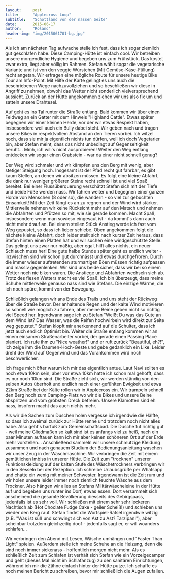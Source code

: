 ```yaml
---
layout:     post
title:      "Applecross Loop"
subtitle:   "Schottland von der nassen Seite"
date:       2015-06-17
author:     "Roland"
header-img: "img/2015061701-bg.jpg"
---
```

Als ich am nächsten Tag aufwache stelle ich fest, dass ich sogar ziemlich gut geschlafen habe. Diese Camping-Hütte ist
einfach cool. Wir betreiben unsere morgendliche Hygiene und begeben uns zum Frühstück. Das kostet zwar extra, liegt aber
völlig im Rahmen. Stefan wählt sogar die vegetarische Variante und ist von den veggie Würstchen (Mit Gemüse-Käse-Füllung)
recht angetan. Wir erfragen eine mögliche Route für unsere heutige Bike Tour am Info-Point. Mit Hilfe der Karte gelingt
es uns auch die beschriebenen Wege nachzuvollziehen und so beschließen wir diese in Angriff zu nehmen, obwohl das Wetter
nicht sonderlich vielversprechend aussieht. Zurück an der Hütte angekommen ziehen wir uns also fix um und satteln unsere
Drahtesel.

Auf geht es ins Tal runter die Straße entlang. Bald kommen wir über einen Feldweg an ein Gatter mit dem Hinweis
"Highland Cattle". Etwas später begegnen wir einer kleinen Herde, vor der wir etwas Respekt haben, insbesondere weil
auch ein Bully dabei steht. Wir geben nach und tragen unsere Bikes in respektvollem Abstand an den Tieren vorbei. Ich
witzel noch, dass sie mir ja eigentlich nichts tun dürfen, weil ich doch Vegetarier bin, aber Stefan meint, dass das
nicht unbedingt auf Gegenseitigkeit beruht... Mmh, ich will's nicht ausprobieren! Weiter den Weg entlang entdecken wir
sogar einen Grabstein - war da einer nicht schnell genug?

Der Weg wird schmaler und wir kämpfen uns den Berg mit wenig, aber stetiger Steigung hoch. Insgesamt ist der Pfad recht
gut fahrbar, es gibt kaum Stellen, an denen wir absitzen müssen. Es folgt eine kleine Abfahrt, die dank nur weniger
größerer Steine recht schnell ist und viel Spaß bereitet. Bei einer Flussüberquerung verschätzt Stefan sich mit der
Tiefe und beide Füße werden nass. Wir fahren weiter und begegnen einer ganzen Horde von Menschen (8 oder so), die
wandern - so viel zur gebuchten Einsamkeit! Mit der Zeit fängt es an zu regnen und der Wind wird stärker. Mittlerweile
nehmen wir keine Rücksicht mehr auf den Matsch und nehmen die Abfahrten und Pfützen so mit, wie sie gerade kommen. Macht
Spaß, insbesondere wenn man sowieso eingesaut ist - da kommt's dann auch nicht mehr drauf an. Bei einem steilen Stück
Anstieg werde ich fast vom Weg gepustet, so dass ich lieber schiebe. Oben angekommen folgt die nächste kleine Abfahrt,
doch leider stellt sich nach kurzer Zeit heraus, dass Stefan hinten einen Platten hat und wir suchen eine windgeschützte
Stelle. Das gelingt uns zwar nur mäßig, aber egal, hilft alles nichts, ein neuer Schlauch muss her! Eine gute halbe
Stunde später geht es endlich weiter - inzwischen sind wir schon gut durchnässt und etwas durchgefroren. Durch die immer
wieder auftretenden sturmartigen Böen müssen richtig aufpassen und massiv gegenlenken. Wir sind uns beide sicher, dass
wir bei so einem Wetter noch nie biken waren. Die Anstiege und Abfahrten wechseln sich ab. Trotz des fiesen Wetters
macht es viel Spaß. Ich bin überzeugt, dass meine Schuhe mittlerweile genauso nass sind wie Stefans. Die einzige Wärme,
die ich noch spüre, kommt von der Bewegung.

Schließlich gelangen wir ans Ende des Trails und uns steht der Rückweg über die Straße bevor. Der anhaltende Regen und
der kalte Wind motivieren so schnell wie möglich zu fahren, aber meine Beine geben nicht so richtig viel Speed her.
Irgendwann sage ich zu Stefan "Weißt Du was das Gute an dem Wind ist? Das Wasser, was die Reifen hochwirbeln wird direkt
zur Seite weg gepustet." Stefan klopft mir anerkennend auf die Schulter, dass ich jetzt auch endlich Optimist bin.
Weiter die Straße entlang kommen wir an einem einsamen Straßenarbeiter vorbei, der gerade einen Passing Place planiert.
Ich rufe ihm zu "Nice weather!" und er ruft zurück "Beautiful, eh?!", ich zeige ihm die Daumen-Hoch-Geste und gebe
gedanklich ein Like. Leider dreht der Wind auf Gegenwind und das Vorankommen wird noch beschwerlicher.

Ich frage mich öfter warum ich mir das eigentlich antue. Laut Navi sollten es noch etwa 10km sein, aber vor etwa 10km
hatte ich schon mal gehofft, dass es nur noch 10km sind. Die Straße zieht sich, wir werden ständig von den selben Autos
überholt und endlich nach einer gefühlten Ewigkeit und etwa 22km Straße bei der Kälte rollen wir in Applecross ein. Wir
trampeln schnell den Berg hoch zum Camping-Platz wo wir die Bikes und unsere Beine abspritzen und vom gröbsten Dreck
befreien. Unsere Klamotten sind eh nass, insofern macht das auch nichts mehr.

Als wir die Sachen zum Duschen holen vergesse ich irgendwie die Hälfte, so dass ich zweimal zurück zur Hütte renne und
trotzdem noch nicht alles habe. Also geht's barfuß zum Gemeinschaftsbad. Die Dusche tut richtig gut - weil meine
Gliedmaßen so kalt sind ist es anfangs viel zu heiß, nach ein paar Minuten auftauen kann ich mir aber keinen schöneren
Ort auf der Erde mehr vorstellen... Anschließend sammeln wir unsere schmutzige Kleidung zusammen und nach genauem
Studium der Bedienungsanleitung waschen wir unser Zeug in der Waschmaschine. Wir verbringen die Zeit mit einem
gemütlichen Imbiss in unserer Hütte. Die Zeit zum "trocknen" unserer Funktionskleidung auf der kalten Stufe des
Wäschetrockners verbringen wir in den Sesseln bei der Rezeption. Ich schreibe Urlaubsgrüße per Whatsapp und chatte ein
wenig mit meiner Schwester. Irgendwann ist die Zeit rum und wir holen unsere leider immer noch ziemlich feuchte Wäsche
aus dem Trockner. Also hängen wir alles an Stefans Militärwäscheleine in der Hütte auf und begeben uns runter ins Dorf,
etwas essen. Dort versammelt sich anscheinend die gesamte Bevölkerung diesseits des Gebirgspass, jedenfalls ist es sehr
voll. Wir schließen mit einem sehr sehr leckeren Nachtisch ab (Hot Choclate Fudge Cake - geiler Scheiß!) und schieben
uns wieder den Berg rauf. Stefan findet die Wortspiel-Rätsel irgendwie witzig (z.B. "Was ist süß und schwingt sich von
Ast zu Ast? Tarzipan!"), aber scheinbar trotzdem gleichzeitig doof - jedenfalls sagt er, er will woanders schlafen...

Wir verbringen den Abend mit Lesen, Wäsche umhängen und "Faster Than Light" spielen. Außerdem stelle ich meine Schuhe an
die Heizung, denn die sind noch immer sickenass - hoffentlich morgen nicht mehr. Als es schließlich Zeit zum Schlafen
ist verhält sich Stefan wie ein Vorzeigecamper und geht (dieses Mal nicht im Schlafanzug) zu den sanitären Einrichtungen,
während ich mir die Zähne einfach hinter der Hütte putze. Ich schaffe es noch meinen Bericht zu schreiben, bevor mir
schließlich die Augen zufallen.